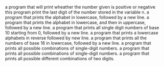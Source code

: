 a program that will print wheather the number given is positive or negative
this program print the last digit of the number stored in the variable n.
a program that prints the alphabet in lowercase, followed by a new line.
a program that prints the alphabet in lowercase, and then in uppercase, followed by a new line.
a program that prints all single digit numbers of base 10 starting from 0, followed by a new line.
a program that prints a lowercase alphabets in reverse followed by new line.
a program that prints all the numbers of base 16 in lowercase, followed by a new line.
a program that prints all possible combinations of single-digit numbers.
a program that prints all possible combinations of single-digit numbers.
 a program that prints all possible different combinations of two digits.
